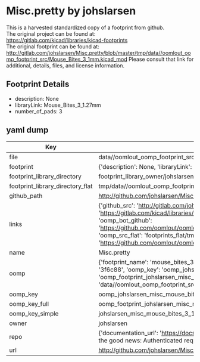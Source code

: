 # Misc.pretty by johslarsen  
This is a harvested standardized copy of a footprint from github.  
The original project can be found at:  
https://gitlab.com/kicad/libraries/kicad-footprints  
The original footprint can be found at:
http://gitlab.com/johslarsen/Misc.pretty/blob/master/tmp/data//oomlout_oomp_footprint_src/Mouse_Bites_3_1mm.kicad_mod
Please consult that link for additional, details, files, and license information.  
## Footprint Details
* description: None  
* libraryLink: Mouse_Bites_3_1.27mm  
* number_of_pads: 3  
## yaml dump  
| Key | Value |  
| --- | --- |  
| file | data//oomlout_oomp_footprint_src/Misc.pretty/Mouse_Bites_3_1.27mm.kicad_mod |  
| footprint | {'description': None, 'libraryLink': 'Mouse_Bites_3_1.27mm', 'number_of_pads': 3} |  
| footprint_library_directory | footprint_library_owner/johslarsen_Misc.pretty |  
| footprint_library_directory_flat | tmp/data//oomlout_oomp_footprint_src/footprints_flat/johslarsen_misc_mouse_bites_3_1_27mm/working |  
| github_path | http://github.com/johslarsen/Misc.pretty/blob/master/tmp/data//oomlout_oomp_footprint_src/Mouse_Bites_3_1.27mm.kicad_mod |  
| links | {'github_src': 'http://gitlab.com/johslarsen/Misc.pretty/blob/master/tmp/data//oomlout_oomp_footprint_src/Mouse_Bites_3_1mm.kicad_mod', 'github_src_repo': 'https://gitlab.com/kicad/libraries/kicad-footprints', 'oomp_bot': 'tmp/data//oomlout_oomp_footprint_src/footprints/johslarsen_misc_mouse_bites_3_1_27mm/working', 'oomp_bot_github': 'https://github.com/oomlout/oomlout_oomp_footprint_bot/tree/main/tmp/data//oomlout_oomp_footprint_src/footprints/johslarsen_misc_mouse_bites_3_1_27mm/working', 'oomp_src_flat': 'footprints_flat/tmp/data//oomlout_oomp_footprint_src/footprints_flat/johslarsen_misc_mouse_bites_3_1_27mm/working', 'oomp_src_flat_github': 'https://github.com/oomlout/oomlout_oomp_footprint_src/tree/main/tmp/data//oomlout_oomp_footprint_src/footprints_flat/johslarsen_misc_mouse_bites_3_1_27mm/working'} |  
| name | Misc.pretty |  
| oomp | {'footprint_name': 'mouse_bites_3_1_27mm', 'library_name': 'misc', 'md5': '3f6c8878ba78461a8bc80fff06cead84', 'md5_10': '3f6c8878ba', 'md5_5': '3f6c8', 'md5_6': '3f6c88', 'oomp_key': 'oomp_johslarsen_misc_mouse_bites_3_1_27mm', 'oomp_key_extra': 'oomp_footprint_johslarsen_misc_mouse_bites_3_1_27mm', 'oomp_key_full': 'oomp_footprint_johslarsen_misc_mouse_bites_3_1_27mm_3f6c88', 'oomp_key_simple': 'johslarsen_misc_mouse_bites_3_1_27mm', 'original_filename': 'data//oomlout_oomp_footprint_src/Misc.pretty/Mouse_Bites_3_1.27mm.kicad_mod', 'owner_name': 'johslarsen'} |  
| oomp_key | oomp_johslarsen_misc_mouse_bites_3_1_27mm |  
| oomp_key_full | oomp_footprint_johslarsen_misc_mouse_bites_3_1_27mm |  
| oomp_key_simple | johslarsen_misc_mouse_bites_3_1_27mm |  
| owner | johslarsen |  
| repo | {'documentation_url': 'https://docs.github.com/rest/overview/resources-in-the-rest-api#rate-limiting', 'message': "API rate limit exceeded for 84.66.142.224. (But here's the good news: Authenticated requests get a higher rate limit. Check out the documentation for more details.)"} |  
| url | http://github.com/johslarsen/Misc.pretty |  

